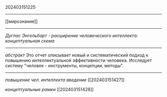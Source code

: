202403151225
***
[[мирознание]]
***
*Дуглас Энгельбарт - расширение человеческого интеллекта: концептуальная схема*
***

*абстракт*
Это отчет описывает новый и систематический подход к повышению интеллектуальной эффективности человека.
Исследует систему "человек - инструменты, концепции, методы".

***
*повышение чел. интеллекта*
*введение*
[[202403151427]]

*концептуальные рамки*
[[202403151428]]
